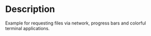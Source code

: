 # Description
Example for requesting files via network, progress bars and colorful terminal applications.